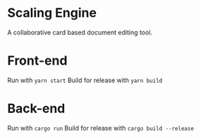 Scaling Engine
==============

A collaborative card based document editing tool.

# Front-end
Run with `yarn start`
Build for release with `yarn build`

# Back-end
Run with `cargo run`
Build for release with `cargo build --release`
